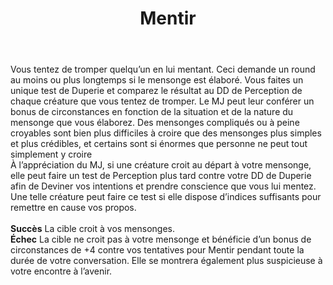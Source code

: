 ﻿---
# ATTENTION : Ne modifiez pas ce fichier
# Ce fichier est généré automatiquement par un script d'après les données du module Foundry VTT officiel et de sa traduction
title: Mentir
titleEn: Lie
id: ewwCglB7XOPLUz72
group: actions
---
<p><span id="ctl00_MainContent_DetailedOutput">Vous tentez de tromper quelqu’un en lui mentant. Ceci demande un round au moins ou plus longtemps si le mensonge est élaboré. Vous faites un unique test de Duperie et comparez le résultat au DD de Perception de chaque créature que vous tentez de tromper. Le MJ peut leur conférer un bonus de circonstances en fonction de la situation et de la nature du mensonge que vous élaborez. Des mensonges compliqués ou à peine croyables sont bien plus difficiles à croire que des mensonges plus simples et plus crédibles, et certains sont si énormes que personne ne peut tout simplement y croire<br>À l’appréciation du MJ, si une créature croit au départ à votre mensonge, elle peut faire un test de Perception plus tard contre votre DD de Duperie afin de Deviner vos intentions et prendre conscience que vous lui mentez. Une telle créature peut faire ce test si elle dispose d’indices suffisants pour remettre en cause vos propos.<br><br><strong>Succès</strong> La cible croit à vos mensonges.<br><strong>Échec</strong>  La cible ne croit pas à votre mensonge et bénéficie d’un bonus de circonstances de +4 contre vos tentatives pour Mentir pendant toute la durée de votre conversation. Elle se montrera également plus suspicieuse à votre encontre à l’avenir.&nbsp;</span></p>
